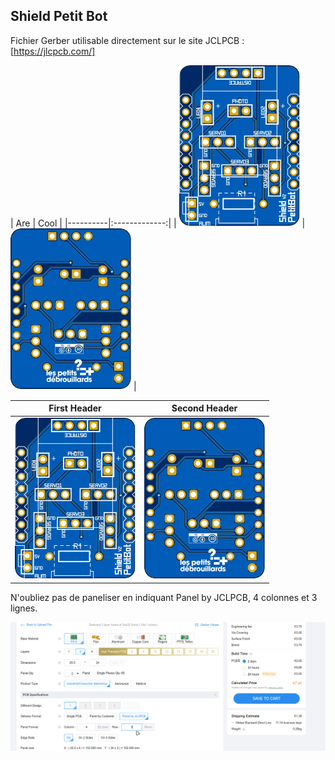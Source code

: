 ## Shield Petit Bot
Fichier Gerber utilisable directement sur le site JCLPCB : [https://jlcpcb.com/]


| Are | Cool | |----------|:-------------:| | ![My Image](Shield.svg) | ![My Image](Shield_back.svg) |

| First Header  | Second Header |
| ------------- | ------------- |
| ![My Image](Shield.svg) | ![My Image](Shield_back.svg) |


N'oubliez pas de paneliser en indiquant Panel by JCLPCB, 4 colonnes et 3 lignes. 

![My Image](JCLPCB_TUTO.png)

